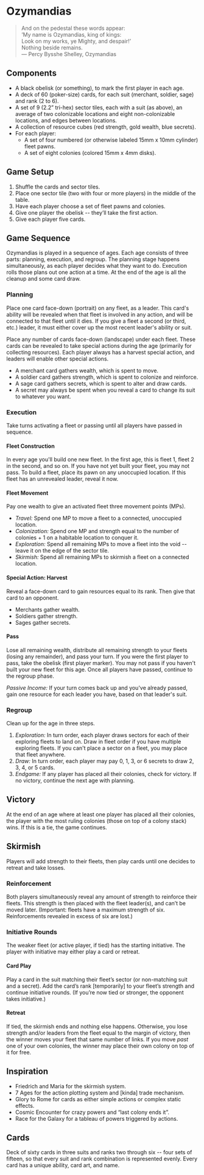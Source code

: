 # Ozymandias
> And on the pedestal these words appear:  
> ’My name is Ozymandias, king of kings:  
> Look on my works, ye Mighty, and despair!’  
> Nothing beside remains.  
> — Percy Bysshe Shelley, Ozymandias

## Components
* A black obelisk (or something), to mark the first player in each age.
* A deck of 60 (poker-size) cards, for each suit (merchant, soldier, sage) and rank (2 to 6).
* A set of 9 (2.2” tri-hex) sector tiles, each with a suit (as above), an average of two colonizable locations and eight non-colonizable locations, and edges between locations.
* A collection of resource cubes (red strength, gold wealth, blue secrets).
* For each player:
  * A set of four numbered (or otherwise labeled 15mm x 10mm cylinder) fleet pawns.
  * A set of eight colonies (colored 15mm x 4mm disks).

## Game Setup
1. Shuffle the cards and sector tiles.
2. Place one sector tile (two with four or more players) in the middle of the table.
3. Have each player choose a set of fleet pawns and colonies.
4. Give one player the obelisk -- they’ll take the first action.
5. Give each player five cards.

## Game Sequence
Ozymandias is played in a sequence of ages.  Each age consists of three parts: planning, execution, and regroup.  The planning stage happens simultaneously, as each player decides what they want to do.  Execution rolls those plans out one action at a time.  At the end of the age is all the cleanup and some card draw.

### Planning
Place one card face-down (portrait) on any fleet, as a leader.  This card's ability will be revealed when that fleet is involved in any action, and will be connected to that fleet until it dies.  If you give a fleet a second (or third, etc.) leader, it must either cover up the most recent leader's ability or suit.

Place any number of cards face-down (landscape) under each fleet.  These cards can be revealed to take special actions during the age (primarily for collecting resources).  Each player always has a harvest special action, and leaders will enable other special actions.

* A merchant card gathers wealth, which is spent to move.
* A soldier card gathers strength, which is spent to colonize and reinforce.
* A sage card gathers secrets, which is spent to alter and draw cards.
* A secret may always be spent when you reveal a card to change its suit to whatever you want.

### Execution
Take turns activating a fleet or passing until all players have passed in sequence.

#### Fleet Construction
In every age you'll build one new fleet.  In the first age, this is fleet 1, fleet 2 in the second, and so on.  If you have not yet built your fleet, you may not pass.  To build a fleet, place its pawn on any unoccupied location.  If this fleet has an unrevealed leader, reveal it now.

#### Fleet Movement
Pay one wealth to give an activated fleet three movement points (MPs).

* *Travel:* Spend one MP to move a fleet to a connected, unoccupied location.
* *Colonization:* Spend one MP and strength equal to the number of colonies + 1 on a habitable location to conquer it.  
* *Exploration:* Spend all remaining MPs to move a fleet into the void -- leave it on the edge of the sector tile.
* *Skirmish:* Spend all remaining MPs to skirmish a fleet on a connected location.

#### Special Action: Harvest
Reveal a face-down card to gain resources equal to its rank.  Then give that card to an opponent.

 * Merchants gather wealth.
 * Soldiers gather strength.
 * Sages gather secrets.

#### Pass
Lose all remaining wealth, distribute all remaining strength to your fleets (losing any remainder), and pass your turn.  If you were the first player to pass, take the obelisk (first player marker).  You may not pass if you haven't built your new fleet for this age.  Once all players have passed, continue to the regroup phase.

*Passive Income:* If your turn comes back up and you've already passed, gain one resource for each leader you have, based on that leader's suit.

### Regroup
Clean up for the age in three steps.

1. *Exploration:* In turn order, each player draws sectors for each of their exploring fleets to land on.  Draw in fleet order if you have multiple exploring fleets.  If you can't place a sector on a fleet, you may place that fleet anywhere.
2. *Draw:* In turn order, each player may pay 0, 1, 3, or 6 secrets to draw 2, 3, 4, or 5 cards.
3. *Endgame:* If any player has placed all their colonies, check for victory.  If no victory, continue the next age with planning.

## Victory
At the end of an age where at least one player has placed all their colonies, the player with the most ruling colonies (those on top of a colony stack) wins. If this is a tie, the game continues.

## Skirmish
Players will add strength to their fleets, then play cards until one decides to retreat and take losses.

### Reinforcement
Both players simultaneously reveal any amount of strength to reinforce their fleets. This strength is then placed with the fleet leader(s), and can’t be moved later.  (Important: fleets have a maximum strength of six.  Reinforcements revealed in excess of six are lost.)

### Initiative Rounds
The weaker fleet (or active player, if tied) has the starting initiative.  The player with initiative may either play a card or retreat.

#### Card Play
Play a card in the suit matching their fleet’s sector (or non-matching suit and a secret). Add the card’s rank [temporarily] to your fleet’s strength and continue initiative rounds.  (If you’re now tied or stronger, the opponent takes initiative.)

#### Retreat
If tied, the skirmish ends and nothing else happens.  Otherwise, you lose strength and/or leaders from the fleet equal to the margin of victory, then the winner moves your fleet that same number of links.  If you move _past_ one of your own colonies, the winner may place their own colony on top of it for free.

## Inspiration
* Friedrich and Maria for the skirmish system.
* 7 Ages for the action plotting system and [kinda] trade mechanism.
* Glory to Rome for cards as either simple actions or complex static effects.
* Cosmic Encounter for crazy powers and “last colony ends it”.
* Race for the Galaxy for a tableau of powers triggered by actions.

## Cards
Deck of sixty cards in three suits and ranks two through six -- four sets of fifteen, so that every suit and rank combination is represented evenly.  Every card has a unique ability, card art, and name.
